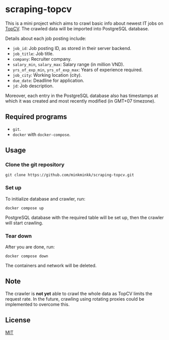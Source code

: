 # scraping-topcv

This is a mini project which aims to crawl basic info about newest IT jobs on [TopCV](https://www.topcv.vn/viec-lam-it). The crawled data will be imported into PostgreSQL database.

Details about each job posting include:
- `job_id`: Job posting ID, as stored in their server backend.
- `job_title`: Job title.
- `company`: Recruiter company.
- `salary_min`, `salary_max`: Salary range (in million VND).
- `yrs_of_exp_min`, `yrs_of_exp_max`: Years of experience required.
- `job_city`: Working location (city).
- `due_date`: Deadline for application.
- `jd`: Job description.

Moreover, each entry in the PostgreSQL database also has timestamps at which it was created and most recently modified (in GMT+07 timezone).

## Required programs

- `git`.
- `docker` with `docker-compose`.

## Usage

### Clone the git repository

```shell
git clone https://github.com/minkminkk/scraping-topcv.git
```

### Set up

To initialize database and crawler, run:

```shell
docker compose up
```

PostgreSQL database with the required table will be set up, then the crawler will start crawling.

### Tear down

After you are done, run:

```shell
docker compose down
```

The containers and network will be deleted.

## Note

The crawler is **not yet** able to crawl the whole data as TopCV limits the request rate. In the future, crawling using rotating proxies could be implemented to overcome this.

## License

[MIT](https://choosealicense.com/licenses/mit/)